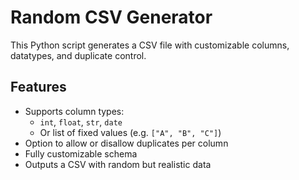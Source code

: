 # Random CSV Generator

This Python script generates a CSV file with customizable columns, datatypes, and duplicate control.

## Features

- Supports column types:
  - `int`, `float`, `str`, `date`
  - Or list of fixed values (e.g. `["A", "B", "C"]`)
- Option to allow or disallow duplicates per column
- Fully customizable schema
- Outputs a CSV with random but realistic data
